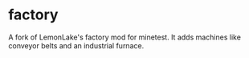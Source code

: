 # factory
A fork of LemonLake's factory mod for minetest.
It adds machines like conveyor belts and an industrial furnace.
